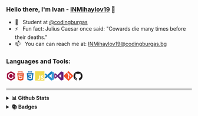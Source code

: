 ### Hello there, I'm Ivan - [INMihaylov19](https://github.com/INMihaylov19) 👋

- 🏫 &nbsp; Student at [@codingburgas](https://github.com/codingburgas)
- ⚡ &nbsp; Fun fact: Julius Caesar once said: "Cowards die many times before their deaths."
- 📫 &nbsp; You can can reach me at: INMihaylov19@codingburgas.bg

### Languages and Tools:

<img align="left" alt="C++" width="26px" src="https://github.com/devicons/devicon/blob/master/icons/cplusplus/cplusplus-plain.svg">

<img align="left" alt="HTML5" width="26px" src="https://github.com/devicons/devicon/blob/master/icons/html5/html5-plain-wordmark.svg" />

<img align="left" alt="CSS3" width="26px" src="https://github.com/devicons/devicon/blob/master/icons/css3/css3-plain-wordmark.svg" />

<img align="left" alt="JavaScript" width="26px" src="https://github.com/devicons/devicon/blob/master/icons/javascript/javascript-plain.svg" />

<img align="left" alt="VSCode" width="26px" src="https://github.com/devicons/devicon/blob/master/icons/vscode/vscode-original.svg" />

<img align="left" alt="VisualStudio" width="26px" src="https://github.com/devicons/devicon/blob/master/icons/visualstudio/visualstudio-plain.svg" />

<img align="left" alt="Git" width="26px" src="https://github.com/devicons/devicon/blob/master/icons/git/git-original.svg" />

<img align="left" alt="GitHub" width="26px" src="https://github.com/devicons/devicon/blob/master/icons/github/github-original.svg" />

<br>
<br>

---

<details>	
  <summary><b>📊 Github Stats</b></summary>

![Grade](https://github-readme-stats-flame-seven.vercel.app/api?username=INMihaylov19&count_private=true&show_icons=true&hide_border=true&theme=tokyonight)
![Languages](https://github-readme-stats.vercel.app/api/top-langs/?username=inmihaylov19&show_icons=true&hide_border=true&layout=compact&count_private=true&count_fork=true)
</details>

<details>
  <summary><b>📚 Badges</b></summary>

[Microsoft Excel](http://www.credly.com/badges/41931c0f-5be8-4e13-b3fa-82f0defd1957)
[MTA: Introduction to Programming Using HTML and CSS](http://www.credly.com/badges/50443da3-91dc-4cda-b602-2a9db3d76249)
[![Microsoft Word (Office 2016)](https://images.credly.com/size/110x110/images/fd092703-61db-4e9f-9c7c-2211d44ca87d/MOS_Word.png)](http://www.credly.com/badges/e6d36159-6402-4420-ac42-45407b356dda)
[![MTA: Introduction to Programming Using JavaScript](https://images.credly.com/size/110x110/images/16840ea3-5c9a-4599-853e-7e15bac7748e/MTA-Introduction_to_Programming_Using_JavaScript-600x600.png)](http://www.credly.com/badges/a6f166f2-d8e6-4890-9686-3e2721bc1123)
</details>  





